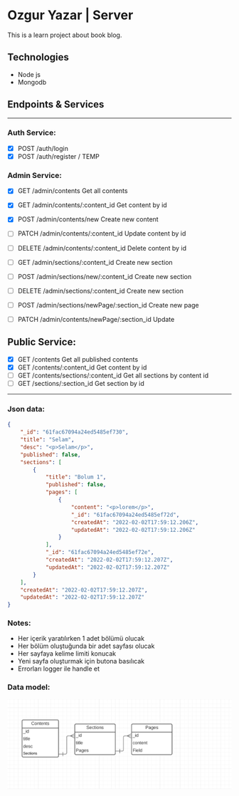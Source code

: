 # Ozgur Yazar | Server

This is a learn project about book blog.

## Technologies

- Node js
- Mongodb

## Endpoints & Services

---

### Auth Service:

- [x] POST /auth/login
- [x] POST /auth/register / TEMP

### Admin Service:

- [x] GET /admin/contents Get all contents
- [x] GET /admin/contents/:content_id Get content by id
- [x] POST /admin/contents/new Create new content
- [ ] PATCH /admin/contents/:content_id Update content by id
- [ ] DELETE /admin/contents/:content_id Delete content by id

- [ ] GET /admin/sections/:content_id Create new section
- [ ] POST /admin/sections/new/:content_id Create new section
- [ ] DELETE /admin/sections/:content_id Create new section
- [ ] POST /admin/sections/newPage/:section_id Create new page
- [ ] PATCH /admin/contents/newPage/:section_id Update

## Public Service:

- [x] GET /contents Get all published contents
- [x] GET /contents/:content_id Get content by id
- [ ] GET /contents/sections/:content_id Get all sections by content id
- [ ] GET /sections/:section_id Get section by id

---

### Json data:

```json
{
	"_id": "61fac67094a24ed5485ef730",
	"title": "Selam",
	"desc": "<p>Selam</p>",
	"published": false,
	"sections": [
		{
			"title": "Bolum 1",
			"published": false,
			"pages": [
				{
					"content": "<p>lorem</p>",
					"_id": "61fac67094a24ed5485ef72d",
					"createdAt": "2022-02-02T17:59:12.206Z",
					"updatedAt": "2022-02-02T17:59:12.206Z"
				}
			],
			"_id": "61fac67094a24ed5485ef72e",
			"createdAt": "2022-02-02T17:59:12.207Z",
			"updatedAt": "2022-02-02T17:59:12.207Z"
		}
	],
	"createdAt": "2022-02-02T17:59:12.207Z",
	"updatedAt": "2022-02-02T17:59:12.207Z"
}
```

### Notes:

- Her içerik yaratılırken 1 adet bölümü olucak
- Her bölüm oluştuğunda bir adet sayfası olucak
- Her sayfaya kelime limiti konucak
- Yeni sayfa oluşturmak için butona basılıcak
- Errorları logger ile handle et

### Data model:

![Model](./model.png)
